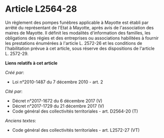 # Article L2564-28

Un règlement des pompes funèbres applicable à Mayotte est établi par arrêté du représentant de l'Etat à Mayotte, après avis
de l'association des maires de Mayotte. Il définit les modalités d'information des familles, les obligations des régies et
des entreprises ou associations habilitées à fournir les prestations énumérées à l'article L. 2572-26 et les conditions de
l'habilitation prévue à cet article, sous réserve des dispositions de l'article L. 2572-29.

**Liens relatifs à cet article**

_Créé par_:

  - Loi n°2010-1487 du 7 décembre 2010 - art. 2

_Cité par_:

  - Décret n°2017-1672 du 6 décembre 2017 (V)
  - Décret n°2017-1729 du 21 décembre 2017 (V)
  - Code général des collectivités territoriales - art. D2564-20 (T)

_Anciens textes_:

  - Code général des collectivités territoriales - art. L2572-27 (VT)
